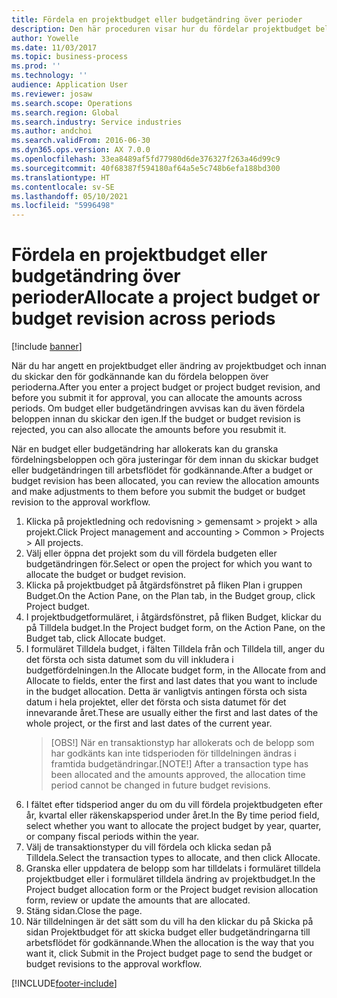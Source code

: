 ```yaml
---
title: Fördela en projektbudget eller budgetändring över perioder
description: Den här proceduren visar hur du fördelar projektbudget belopp över perioder.
author: Yowelle
ms.date: 11/03/2017
ms.topic: business-process
ms.prod: ''
ms.technology: ''
audience: Application User
ms.reviewer: josaw
ms.search.scope: Operations
ms.search.region: Global
ms.search.industry: Service industries
ms.author: andchoi
ms.search.validFrom: 2016-06-30
ms.dyn365.ops.version: AX 7.0.0
ms.openlocfilehash: 33ea8489af5fd77980d6de376327f263a46d99c9
ms.sourcegitcommit: 40f68387f594180af64a5e5c748b6efa188bd300
ms.translationtype: HT
ms.contentlocale: sv-SE
ms.lasthandoff: 05/10/2021
ms.locfileid: "5996498"
---
```

# <a name="allocate-a-project-budget-or-budget-revision-across-periods"></a><span data-ttu-id="5c215-103">Fördela en projektbudget eller budgetändring över perioder</span><span class="sxs-lookup"><span data-stu-id="5c215-103">Allocate a project budget or budget revision across periods</span></span>

[!include [banner](../../includes/banner.md)]

<span data-ttu-id="5c215-104">När du har angett en projektbudget eller ändring av projektbudget och innan du skickar den för godkännande kan du fördela beloppen över perioderna.</span><span class="sxs-lookup"><span data-stu-id="5c215-104">After you enter a project budget or project budget revision, and before you submit it for approval, you can allocate the amounts across periods.</span></span> <span data-ttu-id="5c215-105">Om budget eller budgetändringen avvisas kan du även fördela beloppen innan du skickar den igen.</span><span class="sxs-lookup"><span data-stu-id="5c215-105">If the budget or budget revision is rejected, you can also allocate the amounts before you resubmit it.</span></span> 

<span data-ttu-id="5c215-106">När en budget eller budgetändring har allokerats kan du granska fördelningsbeloppen och göra justeringar för dem innan du skickar budget eller budgetändringen till arbetsflödet för godkännande.</span><span class="sxs-lookup"><span data-stu-id="5c215-106">After a budget or budget revision has been allocated, you can review the allocation amounts and make adjustments to them before you submit the budget or budget revision to the approval workflow.</span></span> 

1. <span data-ttu-id="5c215-107">Klicka på projektledning och redovisning > gemensamt > projekt > alla projekt.</span><span class="sxs-lookup"><span data-stu-id="5c215-107">Click Project management and accounting > Common > Projects > All projects.</span></span> 
2. <span data-ttu-id="5c215-108">Välj eller öppna det projekt som du vill fördela budgeten eller budgetändringen för.</span><span class="sxs-lookup"><span data-stu-id="5c215-108">Select or open the project for which you want to allocate the budget or budget revision.</span></span> 
3. <span data-ttu-id="5c215-109">Klicka på projektbudget på åtgärdsfönstret på fliken Plan i gruppen Budget.</span><span class="sxs-lookup"><span data-stu-id="5c215-109">On the Action Pane, on the Plan tab, in the Budget group, click Project budget.</span></span> 
4. <span data-ttu-id="5c215-110">I projektbudgetformuläret, i åtgärdsfönstret, på fliken Budget, klickar du på Tilldela budget.</span><span class="sxs-lookup"><span data-stu-id="5c215-110">In the Project budget form, on the Action Pane, on the Budget tab, click Allocate budget.</span></span> 
5. <span data-ttu-id="5c215-111">I formuläret Tilldela budget, i fälten Tilldela från och Tilldela till, anger du det första och sista datumet som du vill inkludera i budgetfördelningen.</span><span class="sxs-lookup"><span data-stu-id="5c215-111">In the Allocate budget form, in the Allocate from and Allocate to fields, enter the first and last dates that you want to include in the budget allocation.</span></span> <span data-ttu-id="5c215-112">Detta är vanligtvis antingen första och sista datum i hela projektet, eller det första och sista datumet för det innevarande året.</span><span class="sxs-lookup"><span data-stu-id="5c215-112">These are usually either the first and last dates of the whole project, or the first and last dates of the current year.</span></span>  
   > <span data-ttu-id="5c215-113">[OBS!] När en transaktionstyp har allokerats och de belopp som har godkänts kan inte tidsperioden för tilldelningen ändras i framtida budgetändringar.</span><span class="sxs-lookup"><span data-stu-id="5c215-113">[NOTE!] After a transaction type has been allocated and the amounts approved, the allocation time period cannot be changed in future budget revisions.</span></span> 
6. <span data-ttu-id="5c215-114">I fältet efter tidsperiod anger du om du vill fördela projektbudgeten efter år, kvartal eller räkenskapsperiod under året.</span><span class="sxs-lookup"><span data-stu-id="5c215-114">In the By time period field, select whether you want to allocate the project budget by year, quarter, or company fiscal periods within the year.</span></span>
7. <span data-ttu-id="5c215-115">Välj de transaktionstyper du vill fördela och klicka sedan på Tilldela.</span><span class="sxs-lookup"><span data-stu-id="5c215-115">Select the transaction types to allocate, and then click Allocate.</span></span> 
8. <span data-ttu-id="5c215-116">Granska eller uppdatera de belopp som har tilldelats i formuläret tilldela projektbudget eller i formuläret tilldela ändring av projektbudget.</span><span class="sxs-lookup"><span data-stu-id="5c215-116">In the Project budget allocation form or the Project budget revision allocation form, review or update the amounts that are allocated.</span></span> 
9. <span data-ttu-id="5c215-117">Stäng sidan.</span><span class="sxs-lookup"><span data-stu-id="5c215-117">Close the page.</span></span>
10. <span data-ttu-id="5c215-118">När tilldelningen är det sätt som du vill ha den klickar du på Skicka på sidan Projektbudget för att skicka budget eller budgetändringarna till arbetsflödet för godkännande.</span><span class="sxs-lookup"><span data-stu-id="5c215-118">When the allocation is the way that you want it, click Submit in the Project budget page to send the budget or budget revisions to the approval workflow.</span></span>  




[!INCLUDE[footer-include](../../includes/footer-banner.md)]
